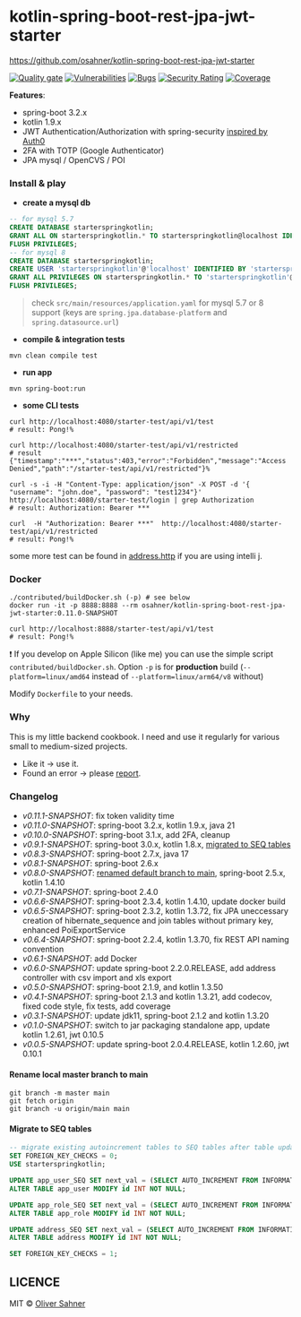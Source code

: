 # kotlin-spring-boot-rest-jpa-jwt-starter

https://github.com/osahner/kotlin-spring-boot-rest-jpa-jwt-starter

[![Quality gate](https://sonarcloud.io/api/project_badges/quality_gate?project=osahner_kotlin-spring-boot-rest-jpa-jwt-starter)](https://sonarcloud.io/summary/new_code?id=osahner_kotlin-spring-boot-rest-jpa-jwt-starter)
[![Vulnerabilities](https://sonarcloud.io/api/project_badges/measure?project=osahner_kotlin-spring-boot-rest-jpa-jwt-starter&metric=vulnerabilities)](https://sonarcloud.io/summary/new_code?id=osahner_kotlin-spring-boot-rest-jpa-jwt-starter)
[![Bugs](https://sonarcloud.io/api/project_badges/measure?project=osahner_kotlin-spring-boot-rest-jpa-jwt-starter&metric=bugs)](https://sonarcloud.io/summary/new_code?id=osahner_kotlin-spring-boot-rest-jpa-jwt-starter)
[![Security Rating](https://sonarcloud.io/api/project_badges/measure?project=osahner_kotlin-spring-boot-rest-jpa-jwt-starter&metric=security_rating)](https://sonarcloud.io/summary/new_code?id=osahner_kotlin-spring-boot-rest-jpa-jwt-starter)
[![Coverage](https://sonarcloud.io/api/project_badges/measure?project=osahner_kotlin-spring-boot-rest-jpa-jwt-starter&metric=coverage)](https://sonarcloud.io/summary/new_code?id=osahner_kotlin-spring-boot-rest-jpa-jwt-starter)

**Features**:
* spring-boot 3.2.x
* kotlin 1.9.x
* JWT Authentication/Authorization with spring-security [inspired by Auth0](https://auth0.com/blog/implementing-jwt-authentication-on-spring-boot/)
* 2FA with TOTP (Google Authenticator)
* JPA mysql / OpenCVS / POI

### Install & play

* **create a mysql db**
```sql
-- for mysql 5.7
CREATE DATABASE starterspringkotlin;
GRANT ALL ON starterspringkotlin.* TO starterspringkotlin@localhost IDENTIFIED BY 'starterspringkotlin';
FLUSH PRIVILEGES;
-- for mysql 8
CREATE DATABASE starterspringkotlin;
CREATE USER 'starterspringkotlin'@'localhost' IDENTIFIED BY 'starterspringkotlin';
GRANT ALL PRIVILEGES ON starterspringkotlin.* TO 'starterspringkotlin'@'localhost';
FLUSH PRIVILEGES;
```
> check `src/main/resources/application.yaml` for mysql 5.7 or 8 support (keys are `spring.jpa.database-platform` and `spring.datasource.url`)

* **compile & integration tests**
```shell
mvn clean compile test
```

* **run app**
```shell
mvn spring-boot:run
```

* **some CLI tests**
```shell
curl http://localhost:4080/starter-test/api/v1/test
# result: Pong!%

curl http://localhost:4080/starter-test/api/v1/restricted
# result {"timestamp":"***","status":403,"error":"Forbidden","message":"Access Denied","path":"/starter-test/api/v1/restricted"}%

curl -s -i -H "Content-Type: application/json" -X POST -d '{ "username": "john.doe", "password": "test1234"}' http://localhost:4080/starter-test/login | grep Authorization
# result: Authorization: Bearer ***

curl  -H "Authorization: Bearer ***"  http://localhost:4080/starter-test/api/v1/restricted
# result: Pong!%
```
some more test can be found in [address.http](contributed/requests/address.http) if you are using intelli j.

### Docker

```shell
./contributed/buildDocker.sh (-p) # see below
docker run -it -p 8888:8888 --rm osahner/kotlin-spring-boot-rest-jpa-jwt-starter:0.11.0-SNAPSHOT

curl http://localhost:8888/starter-test/api/v1/test
# result: Pong!%
```

:exclamation: If you develop on Apple Silicon (like me) you can use the simple script `contributed/buildDocker.sh`. Option `-p` is for **production** build (`--platform=linux/amd64` instead of `--platform=linux/arm64/v8` without)

Modify `Dockerfile` to your needs. 

### Why

This is my little backend cookbook. I need and use it regularly for various small to medium-sized projects.
* Like it -> use it.
* Found an error -> please [report](https://github.com/osahner/kotlin-spring-boot-rest-jpa-jwt-starter/issues).

### Changelog
* _v0.11.1-SNAPSHOT_: fix token validity time
* _v0.11.0-SNAPSHOT_: spring-boot 3.2.x, kotlin 1.9.x, java 21
* _v0.10.0-SNAPSHOT_: spring-boot 3.1.x, add 2FA, cleanup 
* _v0.9.1-SNAPSHOT_: spring-boot 3.0.x, kotlin 1.8.x, [migrated to SEQ tables](#migrate-to-seq-tables) 
* _v0.8.3-SNAPSHOT_: spring-boot 2.7.x, java 17
* _v0.8.1-SNAPSHOT_: spring-boot 2.6.x
* _v0.8.0-SNAPSHOT_: [renamed default branch to main](#rename-local-master-branch-to-main), spring-boot 2.5.x, kotlin 1.4.10
* _v0.7.1-SNAPSHOT_: spring-boot 2.4.0
* _v0.6.6-SNAPSHOT_: spring-boot 2.3.4, kotlin 1.4.10, update docker build
* _v0.6.5-SNAPSHOT_: spring-boot 2.3.2, kotlin 1.3.72, fix JPA uneccessary creation of hibernate_sequence and join tables without primary key, enhanced PoiExportService
* _v0.6.4-SNAPSHOT_: spring-boot 2.2.4, kotlin 1.3.70, fix REST API naming convention
* _v0.6.1-SNAPSHOT_: add Docker
* _v0.6.0-SNAPSHOT_: update spring-boot 2.2.0.RELEASE, add address controller with csv import and xls export
* _v0.5.0-SNAPSHOT_: spring-boot 2.1.9, and kotlin 1.3.50
* _v0.4.1-SNAPSHOT_: spring-boot 2.1.3 and kotlin 1.3.21, add codecov, fixed code style, fix tests, add coverage
* _v0.3.1-SNAPSHOT_: update jdk11, spring-boot 2.1.2 and kotlin 1.3.20
* _v0.1.0-SNAPSHOT_: switch to jar packaging standalone app, update kotlin 1.2.61, jwt 0.10.5
* _v0.0.5-SNAPSHOT_: update spring-boot 2.0.4.RELEASE, kotlin 1.2.60, jwt 0.10.1

#### Rename local master branch to main
```shell
git branch -m master main
git fetch origin
git branch -u origin/main main
```

#### Migrate to SEQ tables
```sql
-- migrate existing autoincrement tables to SEQ tables after table update
SET FOREIGN_KEY_CHECKS = 0;
USE starterspringkotlin;

UPDATE app_user_SEQ SET next_val = (SELECT AUTO_INCREMENT FROM INFORMATION_SCHEMA.TABLES WHERE TABLE_SCHEMA = 'starterspringkotlin' AND TABLE_NAME = 'app_user') + 1;
ALTER TABLE app_user MODIFY id INT NOT NULL;

UPDATE app_role_SEQ SET next_val = (SELECT AUTO_INCREMENT FROM INFORMATION_SCHEMA.TABLES WHERE TABLE_SCHEMA = 'starterspringkotlin' AND TABLE_NAME = 'app_role') + 1;
ALTER TABLE app_role MODIFY id INT NOT NULL;

UPDATE address_SEQ SET next_val = (SELECT AUTO_INCREMENT FROM INFORMATION_SCHEMA.TABLES WHERE TABLE_SCHEMA = 'starterspringkotlin' AND TABLE_NAME = 'address') + 1;
ALTER TABLE address MODIFY id INT NOT NULL;

SET FOREIGN_KEY_CHECKS = 1;
```

## LICENCE

MIT © [Oliver Sahner](https://osahner.github.io)
